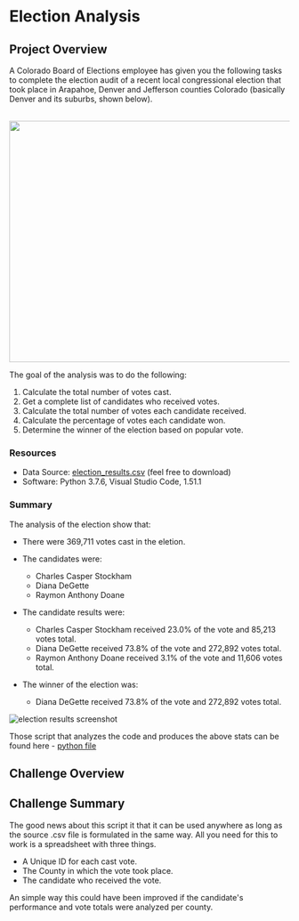 # Election Analysis

## Project Overview

A Colorado Board of Elections employee has given you the following tasks to complete the
election audit of a recent local congressional election that took place in Arapahoe, Denver and Jefferson counties Colorado (basically Denver and its suburbs, shown below).

<br />

<img src ="https://github.com/carlosjennings1991/Election_Analysis/blob/main/Resources/counties_outlined_red.png" width="600" height="434">

<br />

The goal of the analysis was to do the following:

  1. Calculate the total number of votes cast. 
  2. Get a complete list of candidates who received votes. 
  3. Calculate the total number of votes each candidate received.
  4. Calculate the percentage of votes each candidate won. 
  5. Determine the winner of the election based on popular vote. 
  
 ### Resources 
 * Data Source: [election_results.csv](https://github.com/carlosjennings1991/Election_Analysis/blob/main/Resources/election_results.csv) (feel free to download)
 * Software: Python 3.7.6, Visual Studio Code, 1.51.1
 
 ### Summary
 The analysis of the election show that:
 * There were 369,711 votes cast in the eletion. 
 * The candidates were:
   * Charles Casper Stockham
   * Diana DeGette
   * Raymon Anthony Doane
   
 * The candidate results were: 
   * Charles Casper Stockham received 23.0% of the vote and 85,213 votes total.
   * Diana DeGette received 73.8% of the vote and 272,892 votes total.
   * Raymon Anthony Doane received 3.1% of the vote and 11,606 votes total.
   
 * The winner of the election was:
   * Diana DeGette received 73.8% of the vote and 272,892 votes total.
   
 ![election results screenshot](https://github.com/carlosjennings1991/Election_Analysis/blob/main/Resources/results_screenshot.png)  
   
 Those script that analyzes the code and produces the above stats can be found here - [python file](https://github.com/carlosjennings1991/Election_Analysis/blob/main/PyPoll_Challenge.py)
    
## Challenge Overview

## Challenge Summary

The good news about this script it that it can be used anywhere as long as the source .csv file is formulated in the same way. All you need for this to work is a spreadsheet with three things. 

* A Unique ID for each cast vote. 
* The County in which the vote took place.
* The candidate who received the vote. 

An simple way this could have been improved if the candidate's performance and vote totals were analyzed per county. 

